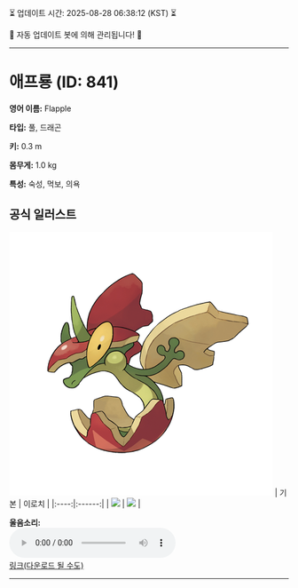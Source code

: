 
⏳ 업데이트 시간: 2025-08-28 06:38:12 (KST) ⏳

🤖 자동 업데이트 봇에 의해 관리됩니다! 🤖

---

# 애프룡 (ID: 841)
**영어 이름:** Flapple

**타입:** 풀, 드래곤

**키:** 0.3 m

**몸무게:** 1.0 kg

**특성:** 숙성, 먹보, 의욕

## 공식 일러스트
![](https://raw.githubusercontent.com/PokeAPI/sprites/master/sprites/pokemon/other/official-artwork/841.png)
| 기본 | 이로치 |
|:----:|:------:|
| <img src="http://play.pokemonshowdown.com/sprites/ani/flapple.gif" width="200"> | <img src="http://play.pokemonshowdown.com/sprites/ani-shiny/flapple.gif" width="200"> |

**울음소리:**<br><audio controls src="https://raw.githubusercontent.com/PokeAPI/cries/main/cries/pokemon/latest/841.ogg"></audio><br> [링크(다운로드 될 수도)](https://raw.githubusercontent.com/PokeAPI/cries/main/cries/pokemon/latest/841.ogg)


---
